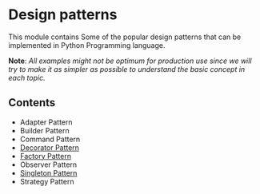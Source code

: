 # Design patterns

This module contains Some of the popular design patterns that can be implemented
in Python Programming language.

**Note**:
_All examples might not be optimum for production use since we will try to_
_make it as simpler as possible to understand the basic concept in each topic._


## Contents

- Adapter Pattern
- Builder Pattern
- Command Pattern
- [Decorator Pattern](decorator.py)
- [Factory Pattern](factory.py)
- Observer Pattern
- [Singleton Pattern](singleton.py)
- Strategy Pattern
